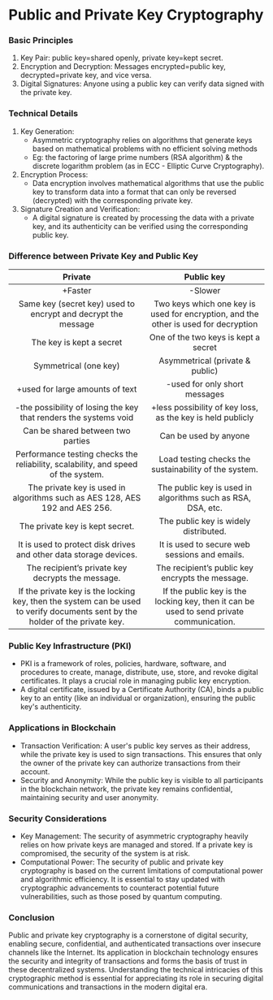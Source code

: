 # Public and Private Key Cryptography
### Basic Principles
1. Key Pair: public key=shared openly, private key=kept secret.
2. Encryption and Decryption: Messages encrypted=public key, decrypted=private key, and vice versa.
3. Digital Signatures: Anyone using a public key can verify data signed with the private key.

### Technical Details
1. Key Generation:
   * Asymmetric cryptography relies on algorithms that generate keys based on mathematical problems with no efficient solving methods
   * Eg: the factoring of large prime numbers (RSA algorithm) & the discrete logarithm problem (as in ECC - Elliptic Curve Cryptography).
3. Encryption Process:
   * Data encryption involves mathematical algorithms that use the public key to transform data into a format that can only be reversed (decrypted) with the corresponding private key.
5. Signature Creation and Verification:
   * A digital signature is created by processing the data with a private key, and its authenticity can be verified using the corresponding public key.
  
### Difference between Private Key and Public Key
|Private|Public key|
|:---:|:---:|
|+Faster|-Slower|
|Same key (secret key) used to encrypt and decrypt the message|Two keys which one key is used for encryption, and the other is used for decryption|
|The key is kept a secret|One of the two keys is kept a secret|
|Symmetrical (one key)|Asymmetrical (private & public)|
|+used for large amounts of text|-used for only short messages|
|-the possibility of losing the key that renders the systems void|+less possibility of key loss, as the key is held publicly|
|Can be shared between two parties|Can be used by anyone|
|Performance testing checks the reliability, scalability, and speed of the system.|Load testing checks the sustainability of the system.|
|The private key is used in algorithms such as AES 128, AES 192 and AES 256.|The public key is used in algorithms such as RSA, DSA, etc.|
|The private key is kept secret.|The public key is widely distributed.|
|It is used to protect disk drives and other data storage devices.|It is used to secure web sessions and emails.|
|The recipient’s private key decrypts the message.|The recipient’s public key encrypts the message.|
|If the private key is the locking key, then the system can be used to verify documents sent by the holder of the private key.|If the public key is the locking key, then it can be used to send private communication.|

### Public Key Infrastructure (PKI)
* PKI is a framework of roles, policies, hardware, software, and procedures to create, manage, distribute, use, store, and revoke digital certificates. It plays a crucial role in managing public key encryption.
* A digital certificate, issued by a Certificate Authority (CA), binds a public key to an entity (like an individual or organization), ensuring the public key's authenticity.

### Applications in Blockchain
* Transaction Verification: A user's public key serves as their address, while the private key is used to sign transactions. This ensures that only the owner of the private key can authorize transactions from their account.
* Security and Anonymity: While the public key is visible to all participants in the blockchain network, the private key remains confidential, maintaining security and user anonymity.

### Security Considerations
* Key Management: The security of asymmetric cryptography heavily relies on how private keys are managed and stored. If a private key is compromised, the security of the system is at risk.
* Computational Power: The security of public and private key cryptography is based on the current limitations of computational power and algorithmic efficiency. It is essential to stay updated with cryptographic advancements to counteract potential future vulnerabilities, such as those posed by quantum computing.

### Conclusion
Public and private key cryptography is a cornerstone of digital security, enabling secure, confidential, and authenticated transactions over insecure channels like the Internet. Its application in blockchain technology ensures the security and integrity of transactions and forms the basis of trust in these decentralized systems. Understanding the technical intricacies of this cryptographic method is essential for appreciating its role in securing digital communications and transactions in the modern digital era.
